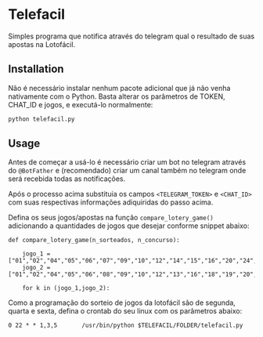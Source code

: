 # Telefacil

Simples programa que notifica através do telegram qual o resultado de suas apostas na Lotofácil.

## Installation

Não é necessário instalar nenhum pacote adicional que já não venha nativamente com o Python. Basta alterar os parâmetros de TOKEN, CHAT_ID e jogos, e executá-lo normalmente:

```bash
python telefacil.py
```

## Usage

Antes de começar a usá-lo é necessário criar um bot no telegram através do `@BotFather` e (recomendado) criar um canal também no telegram onde será recebida todas as notificações.

Após o processo acima substituia os campos `<TELEGRAM_TOKEN>` e `<CHAT_ID>` com suas respectivas informações adiquiridas do passo acima. 

Defina os seus jogos/apostas na função `compare_lotery_game()` adicionando a quantidades de jogos que desejar conforme snippet abaixo:


```
def compare_lotery_game(n_sorteados, n_concurso):

    jogo_1 = ["01","02","04","05","06","07","09","10","12","14","15","16","20","24","25"]
    jogo_2 = ["01","02","04","05","06","08","09","10","12","13","16","18","19","20","25"]

    for k in (jogo_1,jogo_2):

```

Como a programação do sorteio de jogos da lotofácil são de segunda, quarta e sexta, defina o crontab do seu linux com os parâmetros abaixo:


```
0 22 * * 1,3,5       /usr/bin/python $TELEFACIL/FOLDER/telefacil.py
```

